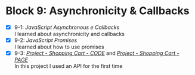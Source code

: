 # Block 9: Asynchronicity & Callbacks  

- [x] 9-1: _JavaScript Asynchronous e Callbacks_  
I learned about asynchronicity and callbacks  
- [x] 9-2: _JavaScript Promises_  
I learned about how to use promises  
- [x] 9-3: _[Project - Shopping Cart - CODE](https://github.com/carolbezerra-dev/trybe-projects/tree/main/1.WebDevelopment/9.Promise)_ and _[Project - Shopping Cart - PAGE](https://carolbezerra-dev.github.io/trybe-projects/1.WebDevelopment/9.Promise/)_  
In this project I used an API for the first time
